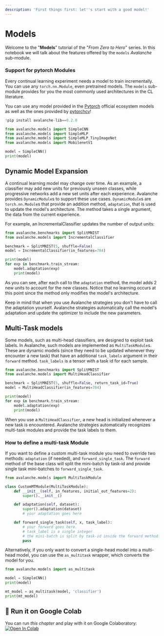 ```yaml
---
description: 'First things first: let''s start with a good model!'
---
```


# Models

Welcome to the "**Models**" tutorial of the "_From Zero to Hero_" series. In this notebook we will talk about the features offered by the `models` _Avalanche_ sub-module.

### Support for pytorch Modules

Every continual learning experiment needs a model to train incrementally. You can use any `torch.nn.Module`, even pretrained models.  The `models` sub-module provides for you the most commonly used architectures in the CL literature.

You can use any model provided in the [Pytorch](https://pytorch.org/) official ecosystem models as well as the ones provided by [pytorchcv](https://pypi.org/project/pytorchcv/)!


```python
!pip install avalanche-lib==0.2.0
```


```python
from avalanche.models import SimpleCNN
from avalanche.models import SimpleMLP
from avalanche.models import SimpleMLP_TinyImageNet
from avalanche.models import MobilenetV1

model = SimpleCNN()
print(model)
```

## Dynamic Model Expansion
A continual learning model may change over time. As an example, a classifier may add new units for previously unseen classes, while progressive networks add a new set units after each experience. Avalanche provides `DynamicModule`s to support these use cases. `DynamicModule`s are `torch.nn.Module`s that provide an addition method, `adaptation`, that is used to update the model's architecture. The method takes a single argument, the data from the current experience.

For example, an IncrementalClassifier updates the number of output units:


```python
from avalanche.benchmarks import SplitMNIST
from avalanche.models import IncrementalClassifier

benchmark = SplitMNIST(5, shuffle=False)
model = IncrementalClassifier(in_features=784)

print(model)
for exp in benchmark.train_stream:
    model.adaptation(exp)
    print(model)
```

As you can see, after each call to the `adaptation` method, the model adds 2 new units to account for the new classes. Notice that no learning occurs at this point since the method only modifies the model's architecture.

Keep in mind that when you use Avalanche strategies you don't have to call the adaptation yourself. Avalanche strategies automatically call the model's adaptation and update the optimizer to include the new parameters.

## Multi-Task models

Some models, such as multi-head classifiers, are designed to exploit task labels. In Avalanche, such models are implemented as `MultiTaskModule`s. These are dynamic models (since they need to be updated whenever they encounter a new task) that have an additional `task_labels` argument in their `forward` method. `task_labels` is a tensor with a task id for each sample.


```python
from avalanche.benchmarks import SplitMNIST
from avalanche.models import MultiHeadClassifier

benchmark = SplitMNIST(5, shuffle=False, return_task_id=True)
model = MultiHeadClassifier(in_features=784)

print(model)
for exp in benchmark.train_stream:
    model.adaptation(exp)
    print(model)
```

When you use a `MultiHeadClassifier`, a new head is initialized whenever a new task is encountered. Avalanche strategies automatically recognizes multi-task modules and provide the task labels to them.

### How to define a multi-task Module
If you want to define a custom multi-task module you need to override two methods: `adaptation` (if needed), and `forward_single_task`. The `forward` method of the base class will split the mini-batch by task-id and provide single task mini-batches to `forward_single_task`.


```python
from avalanche.models import MultiTaskModule

class CustomMTModule(MultiTaskModule):
    def __init__(self, in_features, initial_out_features=2):
        super().__init__()

    def adaptation(self, dataset):
        super().adaptation(dataset)
        # your adaptation goes here

    def forward_single_task(self, x, task_label):
        # your forward goes here.
        # task_label is a single integer
        # the mini-batch is split by task-id inside the forward method.
        pass
```

Alternatively, if you only want to convert a single-head model into a multi-head model, you can use the `as_multitask` wrapper, which converts the model for you.


```python
from avalanche.models import as_multitask

model = SimpleCNN()
print(model)

mt_model = as_multitask(model, 'classifier')
print(mt_model)
```

## 🤝 Run it on Google Colab

You can run _this chapter_ and play with it on Google Colaboratory: [![Open In Colab](https://colab.research.google.com/assets/colab-badge.svg)](https://colab.research.google.com/github/ContinualAI/avalanche/blob/master/notebooks/from-zero-to-hero-tutorial/02_models.ipynb)
